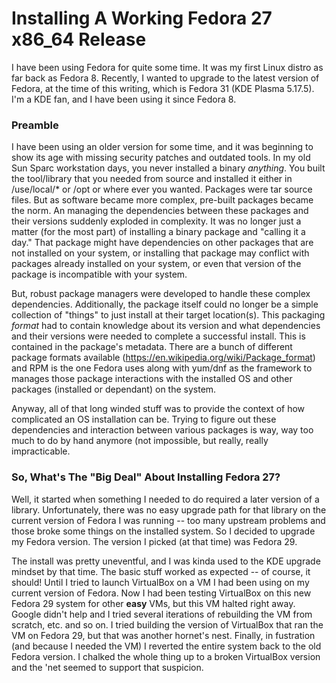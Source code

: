 # Installing A Working Fedora 27 x86_64 Release

I have been using Fedora for quite some time.  It was my first Linux distro as far back as Fedora 8.  Recently, I wanted to upgrade to the latest version of Fedora, at the time of this writing, which is Fedora 31 (KDE Plasma 5.17.5).  I'm a KDE fan, and I have been using it since Fedora 8.

### Preamble

I have been using an older version for some time, and it was beginning to show its age with missing security patches and outdated tools.  In my old Sun Sparc workstation days, you never installed a binary _anything_.  You built the tool/library that you needed from source and installed it either in /use/local/\* or /opt or where ever you wanted.  Packages were tar source files.  But as software became more complex, pre-built packages became the norm.  An managing the dependencies between these packages and their versions suddenly exploded in complexity.  It was no longer just a matter (for the most part) of installing a binary package and "calling it a day."  That package might have dependencies on other packages that are not installed on your system, or installing that package may conflict with packages already installed on your system, or even that version of the package is incompatible with your system.

But, robust package managers were developed to handle these complex dependencies.  Additionally, the package itself could no longer be a simple collection of "things" to just install at their target location(s).  This packaging _format_ had to contain knowledge about its version and what dependencies and their versions were needed to complete a successful install.  This is contained in the package's metadata.  There are a bunch of different package formats available (https://en.wikipedia.org/wiki/Package_format) and RPM is the one Fedora uses along with yum/dnf as the framework to manages those package interactions with the installed OS and other packages (installed or dependant) on the system.

Anyway, all of that long winded stuff was to provide the context of how complicated an OS installation can be.  Trying to figure out these dependencies and interaction between various packages is way, way too much to do by hand anymore (not impossible, but really, really impracticable.

### So, What's The "Big Deal" About Installing Fedora 27?

Well, it started when something I needed to do required a later version of a library.  Unfortunately, there was no easy upgrade path for that library on the current version of Fedora I was running -- too many upstream problems and those broke some things on the installed system.  So I decided to upgrade my Fedora version.  The version I picked (at that time) was Fedora 29.

The install was pretty uneventful, and I was kinda used to the KDE upgrade mindset by that time.  The basic stuff worked as expected -- of course, it should!  Until I tried to launch VirtualBox on a VM I had been using on my current version of Fedora.  Now I had been testing VirtualBox on this new Fedora 29 system for other __easy__ VMs, but this VM halted right away.  Google didn't help and I tried several iterations of rebuilding the VM from scratch, etc. and so on.  I tried building the version of VirtualBox that ran the VM on Fedora 29, but that was another hornet's nest.  Finally, in fustration (and because I needed the VM) I reverted the entire system back to the old Fedora version.  I chalked the whole thing up to a broken VirtualBox version and the 'net seemed to support that suspicion.
